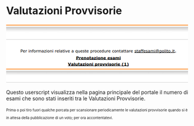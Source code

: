 # Valutazioni Provvisorie

![risultato dello script 'Provvisorie.js'](https://raw.githubusercontent.com/fgiobergia/Userscripts/master/polito.it/valutazioni_provvisorie/provvisorie.png)

Questo userscript visualizza nella pagina principale del portale il numero di esami che sono stati inseriti tra le Valutazioni Provvisorie. 

<sub><sup>Prima o poi tiro fuori qualche porcata per scansionare periodicamente le valutazioni provvisorie quando si è in attesa della pubblicazione di un voto; per ora accontentatevi.</sup></sub>
